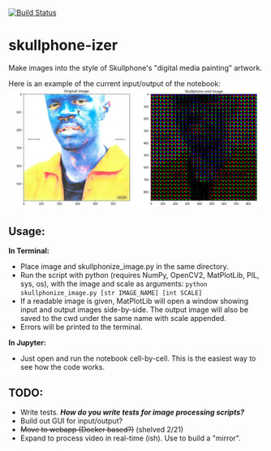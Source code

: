 [![Build Status](https://travis-ci.org/eridgraves/skullphone-izer.svg?branch=master)](https://travis-ci.org/eridgraves/skullphone-izer)

# skullphone-izer
Make images into the style of Skullphone's "digital media painting" artwork.


Here is an example of the current input/output of the notebook:
![Example Output](example_output.PNG)

## Usage:
**In Terminal:**
- Place image and skullphonize_image.py in the same directory.
- Run the script with python (requires NumPy, OpenCV2, MatPlotLib, PIL, sys, os), with the image and scale as arguments:
    ```python skullphonize_image.py [str IMAGE_NAME] [int SCALE]```
- If a readable image is given, MatPlotLib will open a window showing input and output images side-by-side. The output image will also be saved to the cwd under the same name with scale appended.
- Errors will be printed to the terminal.

**In Jupyter:**
- Just open and run the notebook cell-by-cell. This is the easiest way to see how the code works.

## TODO:
- Write tests. ***How do you write tests for image processing scripts?***
- Build out GUI for input/output?
- ~~Move to webapp (Docker based?)~~ (shelved 2/21)
- Expand to process video in real-time (ish). Use to build a "mirror".
